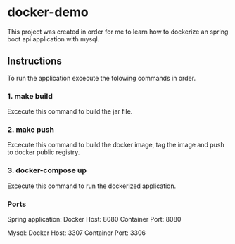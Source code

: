 # docker-demo

This project was created in order for me to learn how to dockerize an spring boot api application with mysql.

## Instructions

To run the application excecute the folowing commands in order.

### 1. make build 
  Excecute this command to build the jar file.
  
### 2. make push
  Excecute this command to build the docker image, tag the image and push to docker public registry.

### 3. docker-compose up
  Excecute this command to run the dockerized application.
  
### Ports
  Spring application: 
    Docker Host: 8080
    Container Port: 8080
  
  Mysql: 
    Docker Host: 3307
    Container Port: 3306

